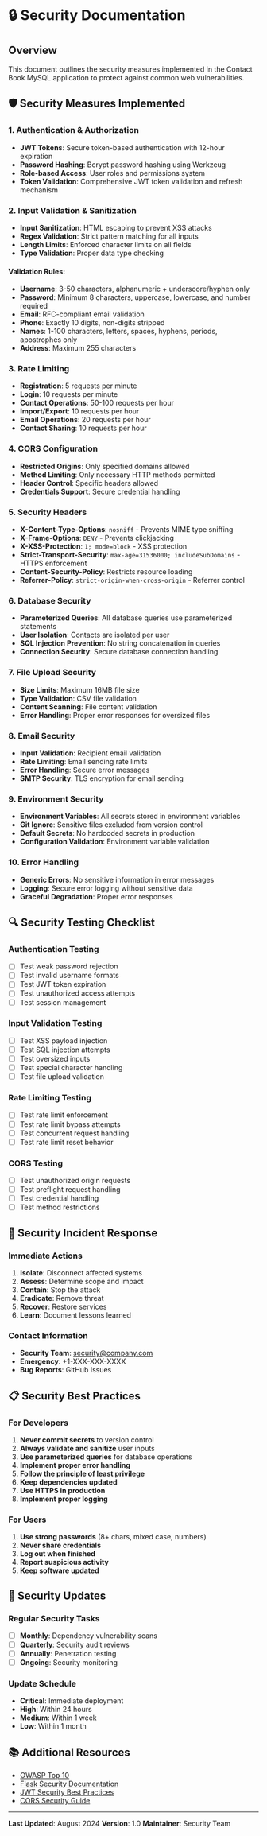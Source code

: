 # 🔒 Security Documentation

## Overview
This document outlines the security measures implemented in the Contact Book MySQL application to protect against common web vulnerabilities.

## 🛡️ Security Measures Implemented

### 1. **Authentication & Authorization**
- **JWT Tokens**: Secure token-based authentication with 12-hour expiration
- **Password Hashing**: Bcrypt password hashing using Werkzeug
- **Role-based Access**: User roles and permissions system
- **Token Validation**: Comprehensive JWT token validation and refresh mechanism

### 2. **Input Validation & Sanitization**
- **Input Sanitization**: HTML escaping to prevent XSS attacks
- **Regex Validation**: Strict pattern matching for all inputs
- **Length Limits**: Enforced character limits on all fields
- **Type Validation**: Proper data type checking

#### Validation Rules:
- **Username**: 3-50 characters, alphanumeric + underscore/hyphen only
- **Password**: Minimum 8 characters, uppercase, lowercase, and number required
- **Email**: RFC-compliant email validation
- **Phone**: Exactly 10 digits, non-digits stripped
- **Names**: 1-100 characters, letters, spaces, hyphens, periods, apostrophes only
- **Address**: Maximum 255 characters

### 3. **Rate Limiting**
- **Registration**: 5 requests per minute
- **Login**: 10 requests per minute
- **Contact Operations**: 50-100 requests per hour
- **Import/Export**: 10 requests per hour
- **Email Operations**: 20 requests per hour
- **Contact Sharing**: 10 requests per hour

### 4. **CORS Configuration**
- **Restricted Origins**: Only specified domains allowed
- **Method Limiting**: Only necessary HTTP methods permitted
- **Header Control**: Specific headers allowed
- **Credentials Support**: Secure credential handling

### 5. **Security Headers**
- **X-Content-Type-Options**: `nosniff` - Prevents MIME type sniffing
- **X-Frame-Options**: `DENY` - Prevents clickjacking
- **X-XSS-Protection**: `1; mode=block` - XSS protection
- **Strict-Transport-Security**: `max-age=31536000; includeSubDomains` - HTTPS enforcement
- **Content-Security-Policy**: Restricts resource loading
- **Referrer-Policy**: `strict-origin-when-cross-origin` - Referrer control

### 6. **Database Security**
- **Parameterized Queries**: All database queries use parameterized statements
- **User Isolation**: Contacts are isolated per user
- **SQL Injection Prevention**: No string concatenation in queries
- **Connection Security**: Secure database connection handling

### 7. **File Upload Security**
- **Size Limits**: Maximum 16MB file size
- **Type Validation**: CSV file validation
- **Content Scanning**: File content validation
- **Error Handling**: Proper error responses for oversized files

### 8. **Email Security**
- **Input Validation**: Recipient email validation
- **Rate Limiting**: Email sending rate limits
- **Error Handling**: Secure error messages
- **SMTP Security**: TLS encryption for email sending

### 9. **Environment Security**
- **Environment Variables**: All secrets stored in environment variables
- **Git Ignore**: Sensitive files excluded from version control
- **Default Secrets**: No hardcoded secrets in production
- **Configuration Validation**: Environment variable validation

### 10. **Error Handling**
- **Generic Errors**: No sensitive information in error messages
- **Logging**: Secure error logging without sensitive data
- **Graceful Degradation**: Proper error responses

## 🔍 Security Testing Checklist

### Authentication Testing
- [ ] Test weak password rejection
- [ ] Test invalid username formats
- [ ] Test JWT token expiration
- [ ] Test unauthorized access attempts
- [ ] Test session management

### Input Validation Testing
- [ ] Test XSS payload injection
- [ ] Test SQL injection attempts
- [ ] Test oversized inputs
- [ ] Test special character handling
- [ ] Test file upload validation

### Rate Limiting Testing
- [ ] Test rate limit enforcement
- [ ] Test rate limit bypass attempts
- [ ] Test concurrent request handling
- [ ] Test rate limit reset behavior

### CORS Testing
- [ ] Test unauthorized origin requests
- [ ] Test preflight request handling
- [ ] Test credential handling
- [ ] Test method restrictions

## 🚨 Security Incident Response

### Immediate Actions
1. **Isolate**: Disconnect affected systems
2. **Assess**: Determine scope and impact
3. **Contain**: Stop the attack
4. **Eradicate**: Remove threat
5. **Recover**: Restore services
6. **Learn**: Document lessons learned

### Contact Information
- **Security Team**: security@company.com
- **Emergency**: +1-XXX-XXX-XXXX
- **Bug Reports**: GitHub Issues

## 📋 Security Best Practices

### For Developers
1. **Never commit secrets** to version control
2. **Always validate and sanitize** user inputs
3. **Use parameterized queries** for database operations
4. **Implement proper error handling**
5. **Follow the principle of least privilege**
6. **Keep dependencies updated**
7. **Use HTTPS in production**
8. **Implement proper logging**

### For Users
1. **Use strong passwords** (8+ chars, mixed case, numbers)
2. **Never share credentials**
3. **Log out when finished**
4. **Report suspicious activity**
5. **Keep software updated**

## 🔄 Security Updates

### Regular Security Tasks
- [ ] **Monthly**: Dependency vulnerability scans
- [ ] **Quarterly**: Security audit reviews
- [ ] **Annually**: Penetration testing
- [ ] **Ongoing**: Security monitoring

### Update Schedule
- **Critical**: Immediate deployment
- **High**: Within 24 hours
- **Medium**: Within 1 week
- **Low**: Within 1 month

## 📚 Additional Resources

- [OWASP Top 10](https://owasp.org/www-project-top-ten/)
- [Flask Security Documentation](https://flask-security.readthedocs.io/)
- [JWT Security Best Practices](https://auth0.com/blog/a-look-at-the-latest-draft-for-jwt-bcp/)
- [CORS Security Guide](https://developer.mozilla.org/en-US/docs/Web/HTTP/CORS)

---

**Last Updated**: August 2024
**Version**: 1.0
**Maintainer**: Security Team

